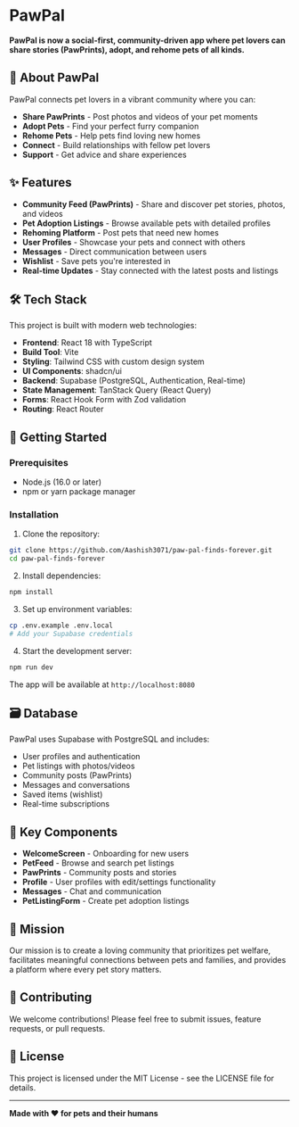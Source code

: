 # PawPal

**PawPal is now a social-first, community-driven app where pet lovers can share stories (PawPrints), adopt, and rehome pets of all kinds.**

## 🐾 About PawPal

PawPal connects pet lovers in a vibrant community where you can:

- **Share PawPrints** - Post photos and videos of your pet moments
- **Adopt Pets** - Find your perfect furry companion
- **Rehome Pets** - Help pets find loving new homes
- **Connect** - Build relationships with fellow pet lovers
- **Support** - Get advice and share experiences

## ✨ Features

- **Community Feed (PawPrints)** - Share and discover pet stories, photos, and videos
- **Pet Adoption Listings** - Browse available pets with detailed profiles
- **Rehoming Platform** - Post pets that need new homes
- **User Profiles** - Showcase your pets and connect with others
- **Messages** - Direct communication between users
- **Wishlist** - Save pets you're interested in
- **Real-time Updates** - Stay connected with the latest posts and listings

## 🛠 Tech Stack

This project is built with modern web technologies:

- **Frontend**: React 18 with TypeScript
- **Build Tool**: Vite
- **Styling**: Tailwind CSS with custom design system
- **UI Components**: shadcn/ui
- **Backend**: Supabase (PostgreSQL, Authentication, Real-time)
- **State Management**: TanStack Query (React Query)
- **Forms**: React Hook Form with Zod validation
- **Routing**: React Router

## 🚀 Getting Started

### Prerequisites

- Node.js (16.0 or later)
- npm or yarn package manager

### Installation

1. Clone the repository:

```bash
git clone https://github.com/Aashish3071/paw-pal-finds-forever.git
cd paw-pal-finds-forever
```

2. Install dependencies:

```bash
npm install
```

3. Set up environment variables:

```bash
cp .env.example .env.local
# Add your Supabase credentials
```

4. Start the development server:

```bash
npm run dev
```

The app will be available at `http://localhost:8080`

## 🗃 Database

PawPal uses Supabase with PostgreSQL and includes:

- User profiles and authentication
- Pet listings with photos/videos
- Community posts (PawPrints)
- Messages and conversations
- Saved items (wishlist)
- Real-time subscriptions

## 📱 Key Components

- **WelcomeScreen** - Onboarding for new users
- **PetFeed** - Browse and search pet listings
- **PawPrints** - Community posts and stories
- **Profile** - User profiles with edit/settings functionality
- **Messages** - Chat and communication
- **PetListingForm** - Create pet adoption listings

## 🎯 Mission

Our mission is to create a loving community that prioritizes pet welfare, facilitates meaningful connections between pets and families, and provides a platform where every pet story matters.

## 🤝 Contributing

We welcome contributions! Please feel free to submit issues, feature requests, or pull requests.

## 📄 License

This project is licensed under the MIT License - see the LICENSE file for details.

---

**Made with ❤️ for pets and their humans**
